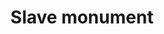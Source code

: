 ---
pid: MX135
title: Slave monument
location_transcription: Central phil/Downtown
zipcode: '19143'
outside_phl: 
neighborhood: University City
age: '10'
age_range: 6-13
instagram: 
image_file_name: MX_135.jpg
proposal_transcription: 
topic: African Americans,History
topic_summary: 0, 0
type: Sculpture Statue
keywords_other: 
credit: Stephanie
image_labels: 
twitter: 
facebook: 
permalink: "/monuments/mx135/"
layout: item-page
---